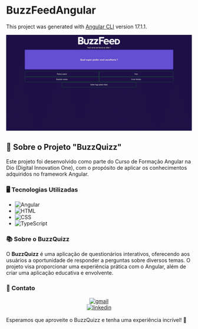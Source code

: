 # BuzzFeedAngular

This project was generated with [Angular CLI](https://github.com/angular/angular-cli) version 17.1.1.

<img src="./src/assets/CapturaBuzzQuizz.png" alt="pagina em execução">

## 🚀 Sobre o Projeto "BuzzQuizz"

Este projeto foi desenvolvido como parte do Curso de Formação Angular na Dio (Digital Innovation One), com o propósito de aplicar os conhecimentos adquiridos no framework Angular.

### 🖥️ Tecnologias Utilizadas

- ![Angular](https://img.shields.io/badge/Angular-%23DD0031.svg?style=for-the-badge&logo=angular&logoColor=white)
- ![HTML](https://img.shields.io/badge/HTML-%23E34F26.svg?style=for-the-badge&logo=html5&logoColor=white) 
- ![CSS](https://img.shields.io/badge/CSS-%231572B6.svg?style=for-the-badge&logo=css3&logoColor=white) 
- ![TypeScript](https://img.shields.io/badge/TypeScript-%23778BFF.svg?style=for-the-badge&logo=typescript&logoColor=white) 

### 📚 Sobre o BuzzQuizz

O **BuzzQuizz** é uma aplicação de questionários interativos, oferecendo aos usuários a oportunidade de responder a perguntas sobre diversos temas. O projeto visa proporcionar uma experiência prática com o Angular, além de criar uma aplicação educativa e envolvente.

### 📧 Contato

<div align=center>
  <a href="mailto:arthurcovelo@gmail.com" >
    <img src="https://img.shields.io/badge/arthurcovelo@gmail.com-D14836?style=for-the-badge&logo=gmail&logoColor=white" alt="gmail">
  </a>

  <br>
  
   <a href="https://www.linkedin.com/in/arthurcovelo/">
    <img src="https://img.shields.io/badge/linkedin.com/in/arthurcovelo/-0077B5?style=for-the-badge&logo=linkedin&logoColor=white" alt="linkedin">
  </a>    
</div>

<br>
Esperamos que aproveite o BuzzQuizz e tenha uma experiência incrível! 🚀
